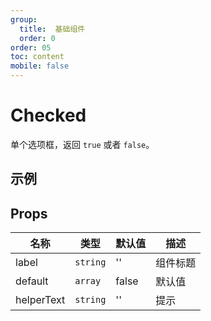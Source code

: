 ```yaml
---
group:
  title:  基础组件
  order: 0
order: 05
toc: content
mobile: false
---
```


# Checked

单个选项框，返回 `true` 或者 `false`。


## 示例

<code src="./examples/Checked" compact background="#fff"></code>


## Props

| 名称       | 类型     | 默认值 | 描述     |
| ---------- | -------- | ------ | -------- |
| label      | `string` | ''     | 组件标题 |
| default    | `array`  | false  | 默认值   |
| helperText | `string` | ''     | 提示     |
